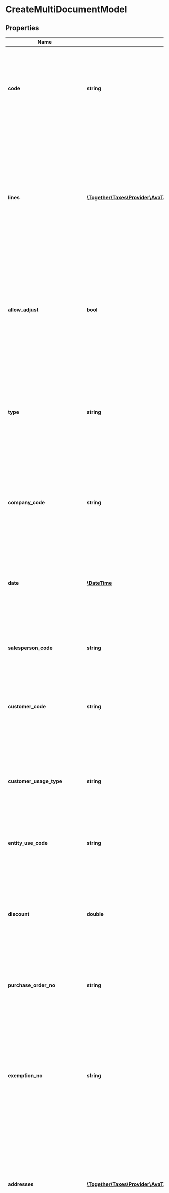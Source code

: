 # CreateMultiDocumentModel

## Properties
Name | Type | Description | Notes
------------ | ------------- | ------------- | -------------
**code** | **string** | The transaction code of the MultiDocument transaction.                All individual transactions within this MultiDocument object will have this code as a prefix.                If you leave the &#x60;code&#x60; field blank, a GUID will be assigned. | [optional] 
**lines** | [**\Together\Taxes\Provider\AvaTax\Swagger\Model\MultiDocumentLineItemModel[]**](MultiDocumentLineItemModel.md) | Lines that will appear on the invoice.                For a MultiDocument transaction, each line may represent a different company or reporting location code.  AvaTax  will separate this MultiDocument transaction object into many different transactions, one for each pair of legal  entities, so that each legal entity can file their transactional taxes correctly. | 
**allow_adjust** | **bool** | Set this value to true to allow this API call to adjust the MultiDocument model if one already exists.                If you omit this field, or if the value is &#x60;null&#x60;, you will receive an error if you try to create two MultiDocument  objects with the same &#x60;code&#x60;. | [optional] 
**type** | **string** | Specifies the type of document to create.  A document type ending with &#x60;Invoice&#x60; is a permanent transaction  that will be recorded in AvaTax.  A document type ending with &#x60;Order&#x60; is a temporary estimate that will not  be preserved.                If you omit this value, the API will assume you want to create a &#x60;SalesOrder&#x60;. | [optional] 
**company_code** | **string** | Company Code - Specify the code of the company creating this transaction here.  If you leave this value null,  your account&#39;s default company will be used instead. | [optional] 
**date** | [**\DateTime**](\DateTime.md) | Transaction Date - The date on the invoice, purchase order, etc.                By default, this date will be used to calculate the tax rates for the transaction.  If you wish to use a  different date to calculate tax rates, please specify a &#x60;taxOverride&#x60; of type &#x60;taxDate&#x60;. | 
**salesperson_code** | **string** | Salesperson Code - The client application salesperson reference code. | [optional] 
**customer_code** | **string** | Customer Code - The client application customer reference code.  Note: This field is case sensitive. To have exemption certificates apply, this value should  be the same as the one passed to create a customer. | 
**customer_usage_type** | **string** | DEPRECATED - Date: 10/16/2017, Version: 17.11, Message: Please use entityUseCode instead.  Customer Usage Type - The client application customer or usage type. | [optional] 
**entity_use_code** | **string** | Entity Use Code - The client application customer or usage type.  For a list of  available usage types, use [ListEntityUseCodes](https://developer.avalara.com/api-reference/avatax/rest/v2/methods/Definitions/ListEntityUseCodes/) API. | [optional] 
**discount** | **double** | Discount - The discount amount to apply to the document.  This value will be applied only to lines  that have the &#x60;discounted&#x60; flag set to true.  If no lines have &#x60;discounted&#x60; set to true, this discount  cannot be applied. | [optional] 
**purchase_order_no** | **string** | Purchase Order Number for this document.                This is required for single use exemption certificates to match the order and invoice with the certificate. | [optional] 
**exemption_no** | **string** | Exemption Number for this document.                If you specify an exemption number for this document, this document will be considered exempt, and you  may be asked to provide proof of this exemption certificate in the event that you are asked by an auditor  to verify your exemptions.  Note: This is same as &#39;exemptNo&#39; in TransactionModel. | [optional] 
**addresses** | [**\Together\Taxes\Provider\AvaTax\Swagger\Model\AddressesModel**](AddressesModel.md) | Default addresses for all lines in this document.                These addresses are the default values that will be used for any lines that do not have their own  address information.  If you specify addresses for a line, then no default addresses will be loaded  for that line. | [optional] 
**parameters** | [**\Together\Taxes\Provider\AvaTax\Swagger\Model\TransactionParameterModel[]**](TransactionParameterModel.md) | Special parameters for this transaction.                To get a full list of available parameters, please use the [ListParameters](https://developer.avalara.com/api-reference/avatax/rest/v2/methods/Definitions/ListParameters/) endpoint. | [optional] 
**reference_code** | **string** | Customer-provided Reference Code with information about this transaction.                This field could be used to reference the original document for a return invoice, or for any other  reference purpose. | [optional] 
**reporting_location_code** | **string** | Sets the sale location code (Outlet ID) for reporting this document to the tax authority.                This value is used by Avalara Managed Returns to group documents together by reporting locations  for tax authorities that require location-based reporting. | [optional] 
**commit** | **bool** | Causes the document to be committed if true.  This option is only applicable for invoice document  types, not orders. | [optional] 
**batch_code** | **string** | BatchCode for batch operations. | [optional] 
**tax_override** | [**\Together\Taxes\Provider\AvaTax\Swagger\Model\TaxOverrideModel**](TaxOverrideModel.md) | Specifies a tax override for the entire document | [optional] 
**currency_code** | **string** | The three-character ISO 4217 currency code for this transaction. | [optional] 
**service_mode** | **string** | Specifies whether the tax calculation is handled Local, Remote, or Automatic (default).  This only  applies when using an AvaLocal server. | [optional] 
**exchange_rate** | **double** | Currency exchange rate from this transaction to the company base currency.                This only needs to be set if the transaction currency is different than the company base currency.  It defaults to 1.0. | [optional] 
**exchange_rate_effective_date** | [**\DateTime**](\DateTime.md) | Effective date of the exchange rate. | [optional] 
**pos_lane_code** | **string** | Sets the Point of Sale Lane Code sent by the User for this document. | [optional] 
**business_identification_no** | **string** | VAT business identification number for the customer for this transaction.  This number will be used for all lines  in the transaction, except for those lines where you have defined a different business identification number.                If you specify a VAT business identification number for the customer in this transaction and you have also set up  a business identification number for your company during company setup, this transaction will be treated as a  business-to-business transaction for VAT purposes and it will be calculated according to VAT tax rules. | [optional] 
**is_seller_importer_of_record** | **bool** | Specifies if the transaction should have value-added and cross-border taxes calculated with the seller as the importer of record.                Some taxes only apply if the seller is the importer of record for a product.  In cases where companies are working together to  ship products, there may be mutual agreement as to which company is the entity designated as importer of record.  The importer  of record will then be the company designated to pay taxes marked as being obligated to the importer of record.                Set this value to &#x60;true&#x60; to consider your company as the importer of record and collect these taxes.                This value may also be set at the Nexus level.  See &#x60;NexusModel&#x60; for more information. | [optional] 
**description** | **string** | User-supplied description for this transaction. | [optional] 
**email** | **string** | User-supplied email address relevant for this transaction. | [optional] 
**debug_level** | **string** | If the user wishes to request additional debug information from this transaction, specify a level higher than &#x60;normal&#x60;. | [optional] 

[[Back to Model list]](../README.md#documentation-for-models) [[Back to API list]](../README.md#documentation-for-api-endpoints) [[Back to README]](../README.md)


